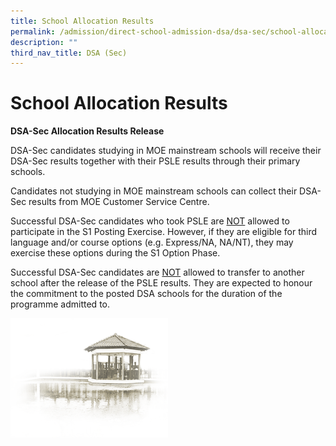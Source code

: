 ```yaml
---
title: School Allocation Results
permalink: /admission/direct-school-admission-dsa/dsa-sec/school-allocation-results/
description: ""
third_nav_title: DSA (Sec)
---
```

# **School Allocation Results**

**DSA-Sec Allocation Results Release**

DSA-Sec candidates studying in MOE mainstream schools will receive their DSA-Sec results together with their PSLE results through their primary schools.

Candidates not studying in MOE mainstream schools can collect their DSA-Sec results from MOE Customer Service Centre.

Successful&nbsp;DSA-Sec candidates who took PSLE are <u>NOT</u> allowed to participate in the S1 Posting Exercise. However, if they are eligible for third language and/or course options (e.g. Express/NA, NA/NT), they may exercise these options during the S1 Option Phase. 


Successful&nbsp;DSA-Sec candidates are <u>NOT</u> allowed to transfer to another school after the release of the PSLE results. They are expected to honour the commitment to the posted DSA schools for the duration of the programme admitted to.

<img src="/images/pavilion.png" style="width:50%">
